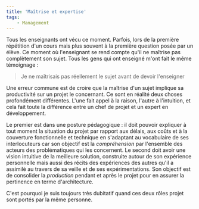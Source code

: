 ```yaml
---
title: 'Maîtrise et expertise'
tags:
    - Management
---
```


Tous les enseignants ont vécu ce moment. Parfois, lors de la première répétition d'un cours mais plus souvent à la première question posée par un élève. Ce moment où l'enseignant se rend compte qu'il ne maîtrise pas complètement son sujet. Tous les gens qui ont enseigné m'ont fait le même témoignage :

> Je ne maîtrisais pas réellement le sujet avant de devoir l'enseigner

<!-- more -->

Une erreur commune est de croire que la maîtrise d'un sujet implique sa productivité sur un projet le concernant. Ce sont en réalité deux choses profondément différentes. L'une fait appel à la raison, l'autre à l'intuition, et cela fait toute la différence entre un chef de projet et un expert en développement.

Le premier est dans une posture pédagogique : il doit pouvoir expliquer à tout moment la situation du projet par rapport aux délais, aux coûts et à la couverture fonctionnelle et technique en s'adaptant au vocabulaire de ses interlocuteurs car son objectif est la _compréhension_ par l'ensemble des acteurs des problématiques qui les concernent. Le second doit avoir une vision intuitive de la meilleure solution, construite autour de son expérience personnelle mais aussi des récits des expériences des autres qu'il a assimilé au travers de sa veille et de ses expérimentations. Son objectif est de consolider la _production_ pendant et après le projet pour en assurer la pertinence en terme d'architecture.

C'est pourquoi je suis toujours très dubitatif quand ces deux rôles projet sont portés par la même personne.
